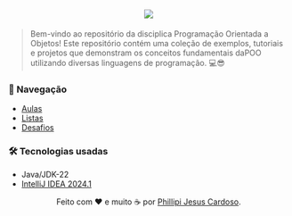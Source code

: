 <h1 align="center">
  <img src="https://cdn.discordapp.com/attachments/1238569927128907948/1241517504812286093/POO.png?ex=664b2587&is=6649d407&hm=5f87ede0a22c0fed18cfcdd868e4a6db6b96b3fb9fe942dc2fcff75af5d747c7&">
  <br>
</h1>


> Bem-vindo ao repositório da disciplica Programação Orientada a Objetos! Este repositório contém uma coleção de exemplos, tutoriais e projetos que demonstram os conceitos fundamentais daPOO utilizando diversas linguagens de programação. 💻😎

 
### 🚀 Navegação 
- [Aulas](https://github.com/lipesshw/POO/tree/main/Aulas)<br>
- [Listas](https://github.com/lipesshw/POO/tree/main/Listas)<br>
- [Desafios](https://github.com/lipesshw/POO/tree/main/Desafios)

### 🛠️ Tecnologias usadas

 - Java/JDK-22
 - [IntelliJ IDEA 2024.1</p>](https://www.jetbrains.com/idea/download/?section=windows)

<p align="center">
Feito com ❤️ e muito ☕ por <a href="https://www.instagram.com/felipessh7">Phillipi Jesus Cardoso</a>.
  <br>
</p>
